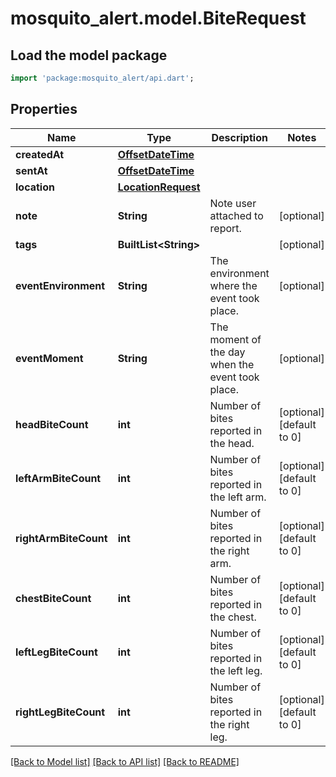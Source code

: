 # mosquito_alert.model.BiteRequest

## Load the model package
```dart
import 'package:mosquito_alert/api.dart';
```

## Properties
Name | Type | Description | Notes
------------ | ------------- | ------------- | -------------
**createdAt** | [**OffsetDateTime**](OffsetDateTime.md) |  | 
**sentAt** | [**OffsetDateTime**](OffsetDateTime.md) |  | 
**location** | [**LocationRequest**](LocationRequest.md) |  | 
**note** | **String** | Note user attached to report. | [optional] 
**tags** | **BuiltList&lt;String&gt;** |  | [optional] 
**eventEnvironment** | **String** | The environment where the event took place. | [optional] 
**eventMoment** | **String** | The moment of the day when the event took place. | [optional] 
**headBiteCount** | **int** | Number of bites reported in the head. | [optional] [default to 0]
**leftArmBiteCount** | **int** | Number of bites reported in the left arm. | [optional] [default to 0]
**rightArmBiteCount** | **int** | Number of bites reported in the right arm. | [optional] [default to 0]
**chestBiteCount** | **int** | Number of bites reported in the chest. | [optional] [default to 0]
**leftLegBiteCount** | **int** | Number of bites reported in the left leg. | [optional] [default to 0]
**rightLegBiteCount** | **int** | Number of bites reported in the right leg. | [optional] [default to 0]

[[Back to Model list]](../README.md#documentation-for-models) [[Back to API list]](../README.md#documentation-for-api-endpoints) [[Back to README]](../README.md)


